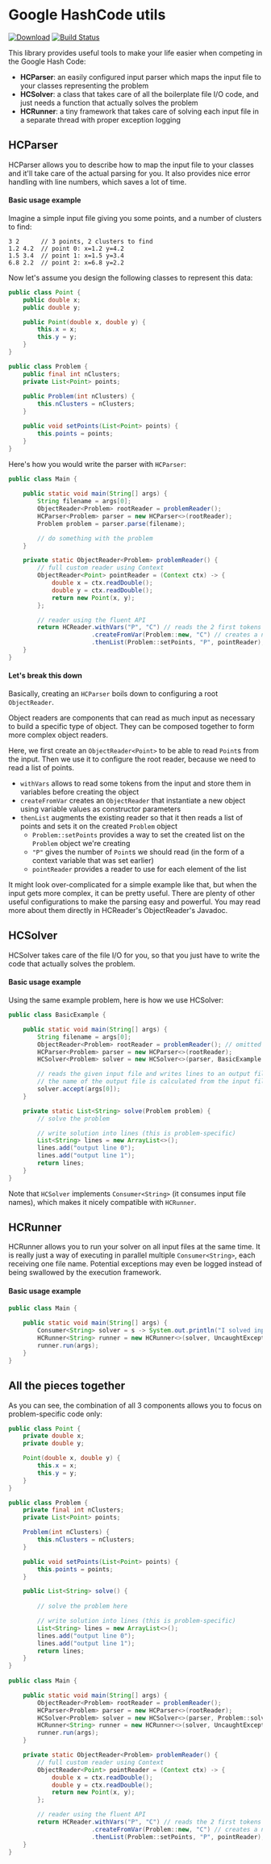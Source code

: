 # Google HashCode utils
[![Download](https://api.bintray.com/packages/joffrey-bion/maven/hashcode-utils/images/download.svg)](https://bintray.com/joffrey-bion/maven/hashcode-utils/_latestVersion)
[![Build Status](https://travis-ci.org/joffrey-bion/hashcode-utils.svg?branch=master)](https://travis-ci.org/joffrey-bion/hashcode-utils)

This library provides useful tools to make your life easier when competing in the Google Hash Code:
- **HCParser**: an easily configured input parser which maps the input file to your classes representing the problem
- **HCSolver**: a class that takes care of all the boilerplate file I/O code, and just needs a function that actually solves the problem
- **HCRunner**: a tiny framework that takes care of solving each input file in a separate thread with proper exception logging

## HCParser

HCParser allows you to describe how to map the input file to your classes and it'll take care of the actual parsing for 
you. It also provides nice error handling with line numbers, which saves a lot of time.

#### Basic usage example

Imagine a simple input file giving you some points, and a number of clusters to find:

```
3 2      // 3 points, 2 clusters to find
1.2 4.2  // point 0: x=1.2 y=4.2
1.5 3.4  // point 1: x=1.5 y=3.4
6.8 2.2  // point 2: x=6.8 y=2.2
```

Now let's assume you design the following classes to represent this data:

```java
public class Point {
    public double x;
    public double y;

    public Point(double x, double y) {
        this.x = x;
        this.y = y;
    }
}

public class Problem {
    public final int nClusters;
    private List<Point> points;
	
    public Problem(int nClusters) {
        this.nClusters = nClusters;
    }

    public void setPoints(List<Point> points) {
        this.points = points;
    }
}
```

Here's how you would write the parser with `HCParser`:

```java
public class Main {
    
    public static void main(String[] args) {
        String filename = args[0];
        ObjectReader<Problem> rootReader = problemReader();
        HCParser<Problem> parser = new HCParser<>(rootReader);
        Problem problem = parser.parse(filename);

        // do something with the problem
    }

    private static ObjectReader<Problem> problemReader() {
        // full custom reader using Context
        ObjectReader<Point> pointReader = (Context ctx) -> {
            double x = ctx.readDouble();
            double y = ctx.readDouble();
            return new Point(x, y);
        };

        // reader using the fluent API
        return HCReader.withVars("P", "C") // reads the 2 first tokens into variables P and C
                       .createFromVar(Problem::new, "C") // creates a new Problem using the value of C as parameter
                       .thenList(Problem::setPoints, "P", pointReader); // reads P elements using the pointReader
    }   
}
```

#### Let's break this down

Basically, creating an `HCParser` boils down to configuring a root `ObjectReader`.

Object readers are components that can read as much input as necessary to build a specific type of object. They can be 
composed together to form more complex object readers.

Here, we first create an `ObjectReader<Point>` to be able to read `Point`s from the input. Then we use it to configure 
the root reader, because we need to read a list of points.
 
- `withVars` allows to read some tokens from the input and store them in variables before creating the object
- `createFromVar` creates an `ObjectReader` that instantiate a new object using variable values as constructor parameters
- `thenList` augments the existing reader so that it then reads a list of points and sets it on the created `Problem` object
  - `Problem::setPoints` provides a way to set the created list on the `Problem` object we're creating
  - `"P"` gives the number of `Point`s we should read (in the form of a context variable that was set earlier)
  - `pointReader` provides a reader to use for each element of the list

It might look over-complicated for a simple example like that, but when the input gets more complex, it can be pretty 
useful. There are plenty of other useful configurations to make the parsing easy and powerful. You may read more about 
them directly in HCReader's ObjectReader's Javadoc.
 
## HCSolver

HCSolver takes care of the file I/O for you, so that you just have to write the code that actually solves the problem.

#### Basic usage example

Using the same example problem, here is how we use HCSolver:
```java
public class BasicExample {

    public static void main(String[] args) {
        String filename = args[0];
        ObjectReader<Problem> rootReader = problemReader(); // omitted for brevity, see previous section for this
        HCParser<Problem> parser = new HCParser<>(rootReader);
        HCSolver<Problem> solver = new HCSolver<>(parser, BasicExample::solve);

        // reads the given input file and writes lines to an output file
        // the name of the output file is calculated from the input file
        solver.accept(args[0]);
    }

    private static List<String> solve(Problem problem) {
        // solve the problem

        // write solution into lines (this is problem-specific)
        List<String> lines = new ArrayList<>();
        lines.add("output line 0");
        lines.add("output line 1");
        return lines;
    }
}
```

Note that `HCSolver` implements `Consumer<String>` (it consumes input file names), which makes it nicely compatible with
`HCRunner`.

## HCRunner

HCRunner allows you to run your solver on all input files at the same time.
It is really just a way of executing in parallel multiple `Consumer<String>`, each receiving one file name.
Potential exceptions may even be logged instead of being swallowed by the execution framework.

#### Basic usage example

```java
public class Main {
    
    public static void main(String[] args) {
        Consumer<String> solver = s -> System.out.println("I solved input " + s + "!");
        HCRunner<String> runner = new HCRunner<>(solver, UncaughtExceptionsPolicy.LOG_ON_SLF4J);
        runner.run(args);
    }    
}
```

## All the pieces together

As you can see, the combination of all 3 components allows you to focus on problem-specific code only:

```java
public class Point {
    private double x;
    private double y;

    Point(double x, double y) {
        this.x = x;
        this.y = y;
    }
}

public class Problem {
    private final int nClusters;
    private List<Point> points;

    Problem(int nClusters) {
        this.nClusters = nClusters;
    }

    public void setPoints(List<Point> points) {
        this.points = points;
    }

    public List<String> solve() {
	
        // solve the problem here

        // write solution into lines (this is problem-specific)
        List<String> lines = new ArrayList<>();
        lines.add("output line 0");
        lines.add("output line 1");
        return lines;
    }
}
    
public class Main {

    public static void main(String[] args) {
        ObjectReader<Problem> rootReader = problemReader();
        HCParser<Problem> parser = new HCParser<>(rootReader);
        HCSolver<Problem> solver = new HCSolver<>(parser, Problem::solve);
        HCRunner<String> runner = new HCRunner<>(solver, UncaughtExceptionsPolicy.LOG_ON_SLF4J);
        runner.run(args);
    }

    private static ObjectReader<Problem> problemReader() {
        // full custom reader using Context
        ObjectReader<Point> pointReader = (Context ctx) -> {
            double x = ctx.readDouble();
            double y = ctx.readDouble();
            return new Point(x, y);
        };

        // reader using the fluent API
        return HCReader.withVars("P", "C") // reads the 2 first tokens into variables P and C
                       .createFromVar(Problem::new, "C") // creates a new Problem using the value of C as parameter
                       .thenList(Problem::setPoints, "P", pointReader); // reads P elements using the pointReader
    }
}
```
